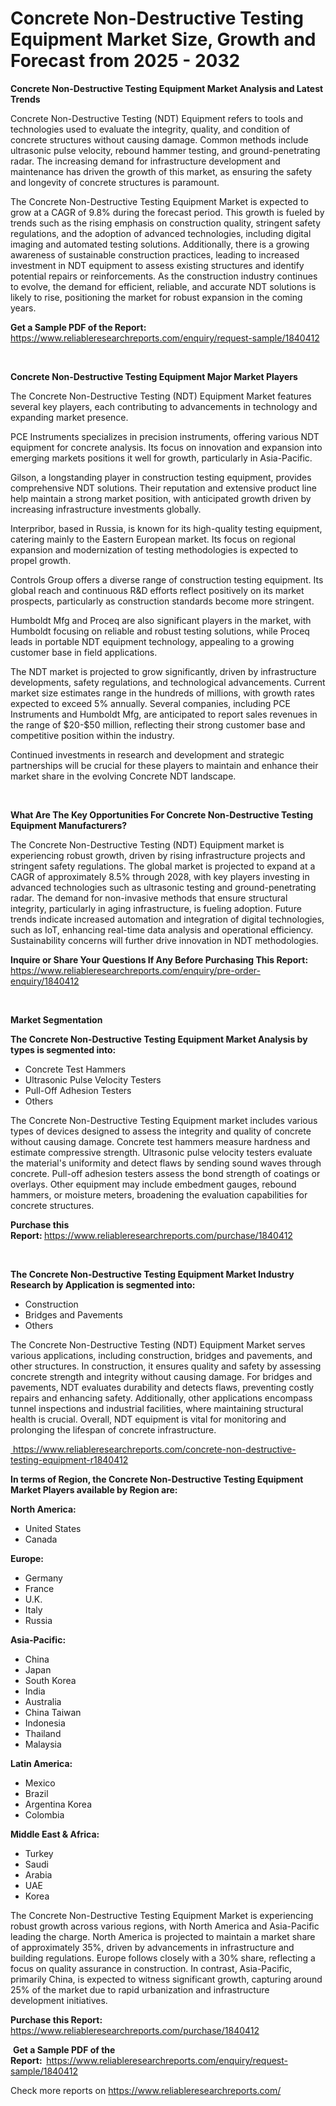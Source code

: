 <p><h1>Concrete Non-Destructive Testing Equipment Market Size, Growth and Forecast from 2025 - 2032</h1></p><p><strong>Concrete Non-Destructive Testing Equipment Market Analysis and Latest Trends</strong></p>
<p><p>Concrete Non-Destructive Testing (NDT) Equipment refers to tools and technologies used to evaluate the integrity, quality, and condition of concrete structures without causing damage. Common methods include ultrasonic pulse velocity, rebound hammer testing, and ground-penetrating radar. The increasing demand for infrastructure development and maintenance has driven the growth of this market, as ensuring the safety and longevity of concrete structures is paramount.</p><p>The Concrete Non-Destructive Testing Equipment Market is expected to grow at a CAGR of 9.8% during the forecast period. This growth is fueled by trends such as the rising emphasis on construction quality, stringent safety regulations, and the adoption of advanced technologies, including digital imaging and automated testing solutions. Additionally, there is a growing awareness of sustainable construction practices, leading to increased investment in NDT equipment to assess existing structures and identify potential repairs or reinforcements. As the construction industry continues to evolve, the demand for efficient, reliable, and accurate NDT solutions is likely to rise, positioning the market for robust expansion in the coming years.</p></p>
<p><strong>Get a Sample PDF of the Report:&nbsp;</strong> <a href="https://www.reliableresearchreports.com/enquiry/request-sample/1840412?utm_campaign=2030&utm_medium=2&utm_source=Github&utm_content=ia&utm_term=28022025&utm_id=concrete-non-destructive-testing-equipment">https://www.reliableresearchreports.com/enquiry/request-sample/1840412</a></p>
<p>&nbsp;</p>
<p><strong>Concrete Non-Destructive Testing Equipment Major Market Players</strong></p>
<p><p>The Concrete Non-Destructive Testing (NDT) Equipment Market features several key players, each contributing to advancements in technology and expanding market presence. </p><p>PCE Instruments specializes in precision instruments, offering various NDT equipment for concrete analysis. Its focus on innovation and expansion into emerging markets positions it well for growth, particularly in Asia-Pacific.</p><p>Gilson, a longstanding player in construction testing equipment, provides comprehensive NDT solutions. Their reputation and extensive product line help maintain a strong market position, with anticipated growth driven by increasing infrastructure investments globally.</p><p>Interpribor, based in Russia, is known for its high-quality testing equipment, catering mainly to the Eastern European market. Its focus on regional expansion and modernization of testing methodologies is expected to propel growth.</p><p>Controls Group offers a diverse range of construction testing equipment. Its global reach and continuous R&D efforts reflect positively on its market prospects, particularly as construction standards become more stringent.</p><p>Humboldt Mfg and Proceq are also significant players in the market, with Humboldt focusing on reliable and robust testing solutions, while Proceq leads in portable NDT equipment technology, appealing to a growing customer base in field applications.</p><p>The NDT market is projected to grow significantly, driven by infrastructure developments, safety regulations, and technological advancements. Current market size estimates range in the hundreds of millions, with growth rates expected to exceed 5% annually. Several companies, including PCE Instruments and Humboldt Mfg, are anticipated to report sales revenues in the range of $20-$50 million, reflecting their strong customer base and competitive position within the industry.</p><p>Continued investments in research and development and strategic partnerships will be crucial for these players to maintain and enhance their market share in the evolving Concrete NDT landscape.</p></p>
<p>&nbsp;</p>
<p><strong>What Are The Key Opportunities For Concrete Non-Destructive Testing Equipment Manufacturers?</strong></p>
<p><p>The Concrete Non-Destructive Testing (NDT) Equipment market is experiencing robust growth, driven by rising infrastructure projects and stringent safety regulations. The global market is projected to expand at a CAGR of approximately 8.5% through 2028, with key players investing in advanced technologies such as ultrasonic testing and ground-penetrating radar. The demand for non-invasive methods that ensure structural integrity, particularly in aging infrastructure, is fueling adoption. Future trends indicate increased automation and integration of digital technologies, such as IoT, enhancing real-time data analysis and operational efficiency. Sustainability concerns will further drive innovation in NDT methodologies.</p></p>
<p><strong>Inquire or Share Your Questions If Any Before Purchasing This Report:</strong> <a href="https://www.reliableresearchreports.com/enquiry/pre-order-enquiry/1840412?utm_campaign=2030&utm_medium=2&utm_source=Github&utm_content=ia&utm_term=28022025&utm_id=concrete-non-destructive-testing-equipment">https://www.reliableresearchreports.com/enquiry/pre-order-enquiry/1840412</a></p>
<p>&nbsp;</p>
<p><strong>Market Segmentation</strong></p>
<p><strong>The Concrete Non-Destructive Testing Equipment Market Analysis by types is segmented into:</strong></p>
<p><ul><li>Concrete Test Hammers</li><li>Ultrasonic Pulse Velocity Testers</li><li>Pull-Off Adhesion Testers</li><li>Others</li></ul></p>
<p><p>The Concrete Non-Destructive Testing Equipment market includes various types of devices designed to assess the integrity and quality of concrete without causing damage. Concrete test hammers measure hardness and estimate compressive strength. Ultrasonic pulse velocity testers evaluate the material's uniformity and detect flaws by sending sound waves through concrete. Pull-off adhesion testers assess the bond strength of coatings or overlays. Other equipment may include embedment gauges, rebound hammers, or moisture meters, broadening the evaluation capabilities for concrete structures.</p></p>
<p><strong>Purchase this Report:&nbsp;</strong><a href="https://www.reliableresearchreports.com/purchase/1840412?utm_campaign=2030&utm_medium=2&utm_source=Github&utm_content=ia&utm_term=28022025&utm_id=concrete-non-destructive-testing-equipment">https://www.reliableresearchreports.com/purchase/1840412</a></p>
<p>&nbsp;</p>
<p><strong>The Concrete Non-Destructive Testing Equipment Market Industry Research by Application is segmented into:</strong></p>
<p><ul><li>Construction</li><li>Bridges and Pavements</li><li>Others</li></ul></p>
<p><p>The Concrete Non-Destructive Testing (NDT) Equipment Market serves various applications, including construction, bridges and pavements, and other structures. In construction, it ensures quality and safety by assessing concrete strength and integrity without causing damage. For bridges and pavements, NDT evaluates durability and detects flaws, preventing costly repairs and enhancing safety. Additionally, other applications encompass tunnel inspections and industrial facilities, where maintaining structural health is crucial. Overall, NDT equipment is vital for monitoring and prolonging the lifespan of concrete infrastructure.</p></p>
<p><a href="https://www.reliableresearchreports.com/concrete-non-destructive-testing-equipment-r1840412?utm_campaign=2030&utm_medium=2&utm_source=Github&utm_content=ia&utm_term=28022025&utm_id=concrete-non-destructive-testing-equipment">&nbsp;https://www.reliableresearchreports.com/concrete-non-destructive-testing-equipment-r1840412</a></p>
<p><strong>In terms of Region, the Concrete Non-Destructive Testing Equipment Market Players available by Region are:</strong></p>
<p>
    <p> <strong> North America: </strong>
        <ul>
            <li>United States</li>
            <li>Canada</li>
        </ul>
        </p> 
    <p> <strong> Europe: </strong>
        <ul>
            <li>Germany</li>
            <li>France</li>
            <li>U.K.</li>
            <li>Italy</li>
            <li>Russia</li>
        </ul>
        </p> 
    <p> <strong> Asia-Pacific: </strong>
        <ul>
            <li>China</li>
            <li>Japan</li>
            <li>South Korea</li>
            <li>India</li>
            <li>Australia</li>
            <li>China Taiwan</li>
            <li>Indonesia</li>
            <li>Thailand</li>
            <li>Malaysia</li>
        </ul>
        </p> 
    <p> <strong> Latin America: </strong>
        <ul>
            <li>Mexico</li>
            <li>Brazil</li>
            <li>Argentina Korea</li>
            <li>Colombia</li>
        </ul>
        </p> 
    <p> <strong> Middle East & Africa: </strong>
        <ul>
            <li>Turkey</li>
            <li>Saudi</li>
            <li>Arabia</li>
            <li>UAE</li>
            <li>Korea</li>
        </ul>
    </p>
    </p>
<p><p>The Concrete Non-Destructive Testing Equipment Market is experiencing robust growth across various regions, with North America and Asia-Pacific leading the charge. North America is projected to maintain a market share of approximately 35%, driven by advancements in infrastructure and building regulations. Europe follows closely with a 30% share, reflecting a focus on quality assurance in construction. In contrast, Asia-Pacific, primarily China, is expected to witness significant growth, capturing around 25% of the market due to rapid urbanization and infrastructure development initiatives.</p></p>
<p><strong>Purchase this Report: </strong><a href="https://www.reliableresearchreports.com/purchase/1840412?utm_campaign=2030&utm_medium=2&utm_source=Github&utm_content=ia&utm_term=28022025&utm_id=concrete-non-destructive-testing-equipment">https://www.reliableresearchreports.com/purchase/1840412</a></p>
<p>&nbsp;<strong>Get a Sample PDF of the Report:&nbsp;&nbsp;</strong><a href="https://www.reliableresearchreports.com/enquiry/request-sample/1840412?utm_campaign=2030&utm_medium=2&utm_source=Github&utm_content=ia&utm_term=28022025&utm_id=concrete-non-destructive-testing-equipment">https://www.reliableresearchreports.com/enquiry/request-sample/1840412</a></p>
<p><strong></strong></p>
<p>Check more reports on <a href="https://www.reliableresearchreports.com/?utm_campaign=2030&utm_medium=2&utm_source=Github&utm_content=ia&utm_term=28022025&utm_id=concrete-non-destructive-testing-equipment">https://www.reliableresearchreports.com/</a></p>